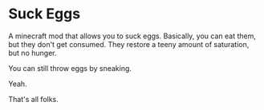 # Suck Eggs

A minecraft mod that allows you to suck eggs. Basically, you can eat them, but they don't get consumed. They restore a teeny amount of saturation, but no hunger.

You can still throw eggs by sneaking.

Yeah.

That's all folks.